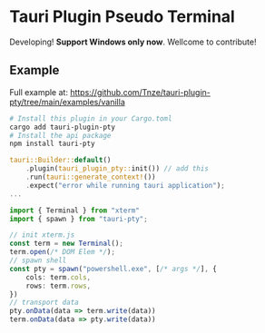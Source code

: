 # Tauri Plugin Pseudo Terminal

Developing! **Support Windows only now**. Wellcome to contribute!

## Example

Full example at: <https://github.com/Tnze/tauri-plugin-pty/tree/main/examples/vanilla>

```sh
# Install this plugin in your Cargo.toml
cargo add tauri-plugin-pty
# Install the api package
npm install tauri-pty
```

```rust
tauri::Builder::default()
    .plugin(tauri_plugin_pty::init()) // add this
    .run(tauri::generate_context!())
    .expect("error while running tauri application");
...
```

```typescript
import { Terminal } from "xterm"
import { spawn } from "tauri-pty";

// init xterm.js
const term = new Terminal();
term.open(/* DOM Elem */);
// spawn shell
const pty = spawn("powershell.exe", [/* args */], {
    cols: term.cols,
    rows: term.rows,
})
// transport data
pty.onData(data => term.write(data))
term.onData(data => pty.write(data))
```
